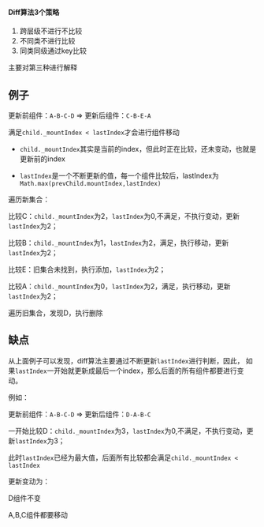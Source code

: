 
#### Diff算法3个策略

1. 跨层级不进行不比较
2. 不同类不进行比较
3. 同类同级通过key比较

主要对第三种进行解释

## 例子

更新前组件：`A-B-C-D` => 更新后组件：`C-B-E-A`

满足`child._mountIndex < lastIndex`才会进行组件移动

* `child._mountIndex`其实是当前的index，但此时正在比较，还未变动，也就是更新前的index

* `lastIndex`是一个不断更新的值，每一个组件比较后，lastIndex为`Math.max(prevChild.mountIndex,lastIndex)`

遍历新集合：

比较C：`child._mountIndex`为2，`lastIndex`为0,不满足，不执行变动，更新`lastIndex`为2；

比较B：`child._mountIndex`为1，`lastIndex`为2，满足，执行移动，更新`lastIndex`为2；

比较E：旧集合未找到，执行添加，`lastIndex`为2；

比较A：`child._mountIndex`为0，`lastIndex`为2，满足，执行移动，更新`lastIndex`为2；

遍历旧集合，发现D，执行删除

## 缺点

从上面例子可以发现，diff算法主要通过不断更新`lastIndex`进行判断，因此，
如果`lastIndex`一开始就更新成最后一个index，那么后面的所有组件都要进行变动。

例如：

更新前组件：`A-B-C-D` => 更新后组件：`D-A-B-C`

一开始比较D：`child._mountIndex`为3，`lastIndex`为0,不满足，不执行变动，更新`lastIndex`为3；

此时`lastIndex`已经为最大值，后面所有比较都会满足`child._mountIndex < lastIndex`

更新变动为：

D组件不变

A,B,C组件都要移动

